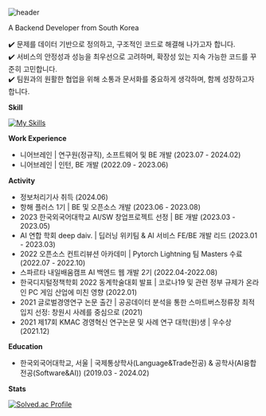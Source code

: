 ![header](https://capsule-render.vercel.app/api?type=rounded&height=200&color=gradient&text=Welcome🤗&textBg=false&fontSize=70&section=header&reversal=false
)

A Backend Developer from South Korea 

✔️ 문제를 데이터 기반으로 정의하고, 구조적인 코드로 해결해 나가고자 합니다.  
✔️ 서비스의 안정성과 성능을 최우선으로 고려하며, 확장성 있는 지속 가능한 코드를 꾸준히 고민합니다.  
✔️ 팀원과의 원활한 협업을 위해 소통과 문서화를 중요하게 생각하며, 함께 성장하고자 합니다.  


**Skill**  

<!-- [![My Skills](https://skillicons.dev/icons?i=java,spring,py,django,flask,fastapi,mysql,redis,aws,nginx,docker,kubernetes,kafka,githubactions,jenkins,grafana,prometheus,github&theme=light)](https://skillicons.dev) -->
[![My Skills](https://skillicons.dev/icons?i=java,spring,py,django,flask,fastapi,mysql,aws,nginx,docker,githubactions,grafana,prometheus,github,notion&theme=light)](https://skillicons.dev)


**Work Experience**
- 니어브레인 | 연구원(정규직), 소프트웨어 및 BE 개발 (2023.07 - 2024.02)
- 니어브레인 | 인턴, BE 개발 (2022.09 - 2023.06)

**Activity**
<!-- - 2025 산업통상자원부 공공데이터활용 아이디어 공모전 제품/서비스 개발 예정(2025.07 - 2025.09) -->
<!-- - 2025 오픈소스 개발자 대회 진행중 (2025.06 - 2025.08) -->
<!-- - AWS Certification 취득 예정 (2025.08) -->
<!-- - PCCP Certification Lv3. 취득 (2025.07) -->
- 정보처리기사 취득 (2024.06)
- 항해 플러스 1기 | BE 및 오픈소스 개발 (2023.06 - 2023.08)
- 2023 한국외국어대학교 AI/SW 창업프로젝트 선정 | BE 개발 (2023.03 - 2023.05)
- AI 연합 학회 deep daiv. | 딥러닝 위키팀 & AI 서비스 FE/BE 개발 리드 (2023.01 - 2023.03)
- 2022 오픈소스 컨트리뷰션 아카데미 | Pytorch Lightning 팀 Masters 수료 (2022.07 - 2022.10)
- 스파르타 내일배움캠프 AI 백엔드 웹 개발 2기 (2022.04-2022.08)
- 한국디지털정책학회 2022 동계학술대회 발표 | 코로나19 및 관련 정부 규제가 온라인 PC 게임 산업에 미친 영향 (2022.01)
- 2021 글로벌경영연구 논문 출간 | 공공데이터 분석을 통한 스마트버스정류장 최적입지 선정: 창원시 사례를 중심으로 (2021)
- 2021 제17회 KMAC 경영혁신 연구논문 및 사례 연구 대학(원)생 | 우수상 (2021.12)

**Education**  
- 한국외국어대학교, 서울 | 국제통상학사(Language&Trade전공) & 공학사(AI융합전공(Software&AI)) (2019.03 - 2024.02)

<!-- **Open Source**  -->

<!-- **Blog Posts**  -->


**Stats**  

[![Solved.ac Profile](http://mazassumnida.wtf/api/v2/generate_badge?boj=wobb3313)](https://solved.ac/wobb3313/)
&nbsp; 
<!-- ![mazandi profile](http://mazandi.herokuapp.com/api?handle=wobb3313&theme=warm) -->
